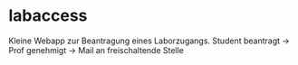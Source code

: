 labaccess
=========

Kleine Webapp zur Beantragung eines Laborzugangs. Student beantragt -> Prof genehmigt -> Mail an freischaltende Stelle
